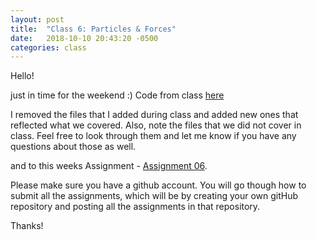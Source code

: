 ```yaml
---
layout: post
title:  "Class 6: Particles & Forces"
date:   2018-10-10 20:43:20 -0500
categories: class
---
```


Hello!

just in time for the weekend :)
Code from class [here](https://github.com/ajbajb/ARTTECH3135-fall2018/tree/master/code_day06)

I removed the files that I added during class and added new ones that reflected what we covered.
Also, note the files that we did not cover in class. Feel free to look through them and let me know if you have any questions about those as well.

and to this weeks Assignment - [Assignment 06](https://ajbajb.github.io/ARTTECH3135-fall2018/assignments/06a).

Please make sure you have a github account. You will go though how to submit all the assignments, which will be by creating your own gitHub repository and posting all the assignments  in that repository.

Thanks!
